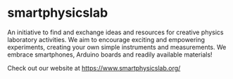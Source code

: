 # smartphysicslab

An initiative to find and exchange ideas and resources for creative physics laboratory activities. We aim to encourage exciting and empowering experiments, creating your own simple instruments and measurements. We embrace smartphones, Arduino boards and readily available materials!

Check out our website at https://www.smartphysicslab.org/